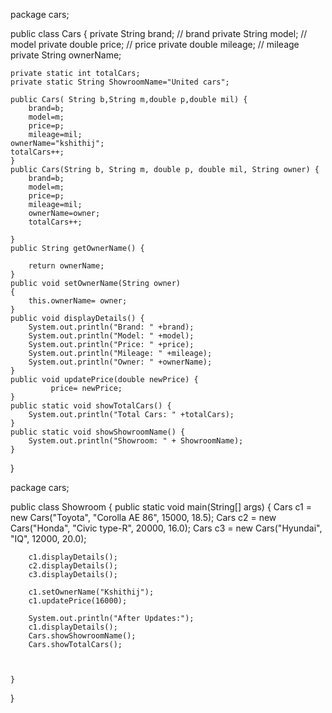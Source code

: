 package cars;

public class Cars {
	private String brand;  // brand
    private String model;   // model
    private double price;   // price
    private double mileage;   // mileage
	private String ownerName;

    private static int totalCars;
    private static String ShowroomName="United cars";
    
    public Cars( String b,String m,double p,double mil) {
    	brand=b;
    	model=m;
    	price=p;
    	mileage=mil;
    ownerName="kshithij";
    totalCars++;
    }
    public Cars(String b, String m, double p, double mil, String owner) {
    	brand=b;
    	model=m;
    	price=p;
    	mileage=mil;
    	ownerName=owner;
    	totalCars++;
    	
    }
    public String getOwnerName() {
		
		return ownerName;	
    }
    public void setOwnerName(String owner)
    {
    	this.ownerName= owner;
    }
    public void displayDetails() {
        System.out.println("Brand: " +brand);
        System.out.println("Model: " +model);
        System.out.println("Price: " +price);
        System.out.println("Mileage: " +mileage);
        System.out.println("Owner: " +ownerName);
    }
    public void updatePrice(double newPrice) {
             price= newPrice;
    }
    public static void showTotalCars() {
        System.out.println("Total Cars: " +totalCars);
    }
    public static void showShowroomName() {
        System.out.println("Showroom: " + ShowroomName);
    }
}

package cars;

public class Showroom {
    public static void main(String[] args) {
        Cars c1 = new Cars("Toyota", "Corolla AE 86", 15000, 18.5);
        Cars c2 = new Cars("Honda", "Civic type-R", 20000, 16.0);
        Cars c3 = new Cars("Hyundai", "IQ", 12000, 20.0);

        c1.displayDetails();
        c2.displayDetails();
        c3.displayDetails();
        
        c1.setOwnerName("Kshithij");
        c1.updatePrice(16000);
        
        System.out.println("After Updates:");
        c1.displayDetails();
        Cars.showShowroomName();
        Cars.showTotalCars();
        
        
          
    }
}
